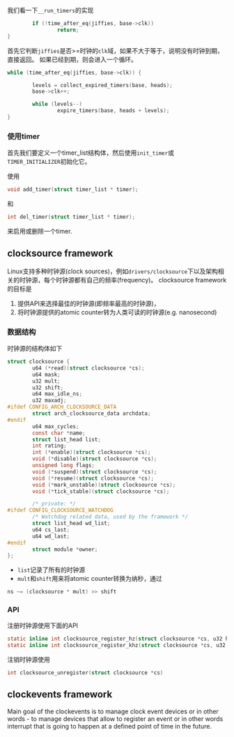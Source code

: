 我们看一下``__run_timers``的实现

```c
        if (!time_after_eq(jiffies, base->clk))
                return;
}
```

首先它判断``jiffies``是否>=时钟的``clk``域，如果不大于等于，说明没有时钟到期，直接返回。
如果已经到期，则会进入一个循环。

```c
while (time_after_eq(jiffies, base->clk)) {

        levels = collect_expired_timers(base, heads);
        base->clk++;

        while (levels--)
                expire_timers(base, heads + levels);
}
```

### 使用timer

首先我们要定义一个timer_list结构体，然后使用```init_timer```或``TIMER_INITIALIZER``初始化它。

使用
```c
void add_timer(struct timer_list * timer);
```
和
```c
int del_timer(struct timer_list * timer);
```
来启用或删除一个timer.

## clocksource framework

Linux支持多种时钟源(clock sources)，例如``drivers/clocksource``下以及架构相关的时钟源，每个时钟源都有自己的频率(frequency)。
clocksource framework的目标是

1. 提供API来选择最佳的时钟源(即频率最高的时钟源)，
2. 将时钟源提供的atomic counter转为人类可读的时钟源(e.g. nanosecond)

### 数据结构

时钟源的结构体如下

```c
struct clocksource {
        u64 (*read)(struct clocksource *cs);
        u64 mask;
        u32 mult;
        u32 shift;
        u64 max_idle_ns;
        u32 maxadj;
#ifdef CONFIG_ARCH_CLOCKSOURCE_DATA
        struct arch_clocksource_data archdata;
#endif
        u64 max_cycles;
        const char *name;
        struct list_head list;
        int rating;
        int (*enable)(struct clocksource *cs);
        void (*disable)(struct clocksource *cs);
        unsigned long flags;
        void (*suspend)(struct clocksource *cs);
        void (*resume)(struct clocksource *cs);
        void (*mark_unstable)(struct clocksource *cs);
        void (*tick_stable)(struct clocksource *cs);

        /* private: */
#ifdef CONFIG_CLOCKSOURCE_WATCHDOG
        /* Watchdog related data, used by the framework */
        struct list_head wd_list;
        u64 cs_last;
        u64 wd_last;
#endif
        struct module *owner;
};
```

* ``list``记录了所有的时钟源
* ``mult``和``shift``用来将atomic counter转换为纳秒，通过
```c
ns ~= (clocksource * mult) >> shift
```

### API

注册时钟源使用下面的API

```c
static inline int clocksource_register_hz(struct clocksource *cs, u32 hz)
static inline int clocksource_register_khz(struct clocksource *cs, u32 khz)
```

注销时钟源使用

```c
int clocksource_unregister(struct clocksource *cs)
```

## clockevents framework

Main goal of the clockevents is to manage clock event devices or in other words - to manage devices that allow to register an event or in other words interrupt that is going to happen at a defined point of time in the future.
